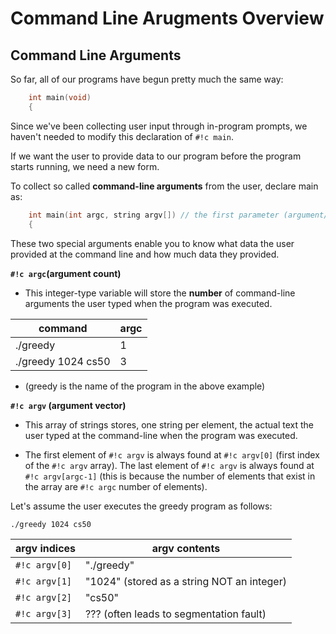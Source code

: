 # Command Line Arugments Overview

## Command Line Arguments  

So far, all of our programs have begun pretty much the same way:  
```c
	int main(void)
	{
```  

Since we've been collecting user input through in-program prompts, we haven't needed to modify this declaration of `#!c main`.  

If we want the user to provide data to our program before the program starts running, we need a new form.  

To collect so called **command-line arguments** from the user, declare main as:  
```c
	int main(int argc, string argv[]) // the first parameter (argument/input) is an integer argc and the second is an array of strings.  
	{
```  

These two special arguments enable you to know what data the user provided at the command line and how much data they provided.  

**`#!c argc`(argument count)**  

* This integer-type variable will store the **number** of command-line arguments the user typed when the program was executed.  

| command            | argc |
|--------------------|------|
| ./greedy           |   1  |
| ./greedy 1024 cs50 |   3  |

* (greedy is the name of the program in the above example)  

**`#!c argv` (argument vector)**  

* This array of strings stores, one string per element, the actual text the user typed at the command-line when the program was executed.  

* The first element of `#!c argv` is always found at `#!c argv[0]` (first index of the `#!c argv` array).  The last element of `#!c argv` is always found at `#!c argv[argc-1]` (this is because the number of elements that exist in the array are `#!c argc` number of elements).  

Let's assume the user executes the greedy program as follows:  


`./greedy 1024 cs50`

| argv indices       | argv contents                              |
|--------------------|--------------------------------------------|
| `#!c argv[0]`      | "./greedy"                                 |
| `#!c argv[1]`      | "1024" (stored as a string NOT an integer) |
| `#!c argv[2]`      | "cs50"                                     |
| `#!c argv[3]`      | ??? (often leads to segmentation fault)    |  



